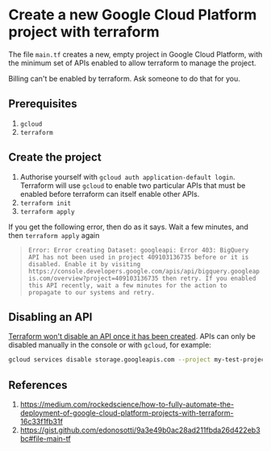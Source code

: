 # Create a new Google Cloud Platform project with terraform

The file `main.tf` creates a new, empty project in Google Cloud Platform, with
the minimum set of APIs enabled to allow terraform to manage the project.

Billing can't be enabled by terraform.  Ask someone to do that for you.

## Prerequisites

1. `gcloud`
1. `terraform`

## Create the project

1. Authorise yourself with `gcloud auth application-default login`. Terraform
   will use `gcloud` to enable two particular APIs that must be enabled before
   terraform can itself enable other APIs.
1. `terraform init`
1. `terraform apply`

If you get the following error, then do as it says.  Wait a few minutes, and
then `terraform apply` again

> `Error: Error creating Dataset: googleapi: Error 403: BigQuery API has not been used in project 409103136735 before or it is disabled. Enable it by visiting https://console.developers.google.com/apis/api/bigquery.googleapis.com/overview?project=409103136735 then retry. If you enabled this API recently, wait a few minutes for the action to propagate to our systems and retry.`

## Disabling an API

[Terraform won't disable an API once it has been
created](https://registry.terraform.io/providers/hashicorp/google/latest/docs/resources/google_project_service#import).
APIs can only be disabled manually in the console or with `gcloud`, for example:

```sh
gcloud services disable storage.googleapis.com --project my-test-project
```

## References

1. https://medium.com/rockedscience/how-to-fully-automate-the-deployment-of-google-cloud-platform-projects-with-terraform-16c33f1fb31f
2. https://gist.github.com/edonosotti/9a3e49b0ac28ad211fbda26d422eb3bc#file-main-tf
